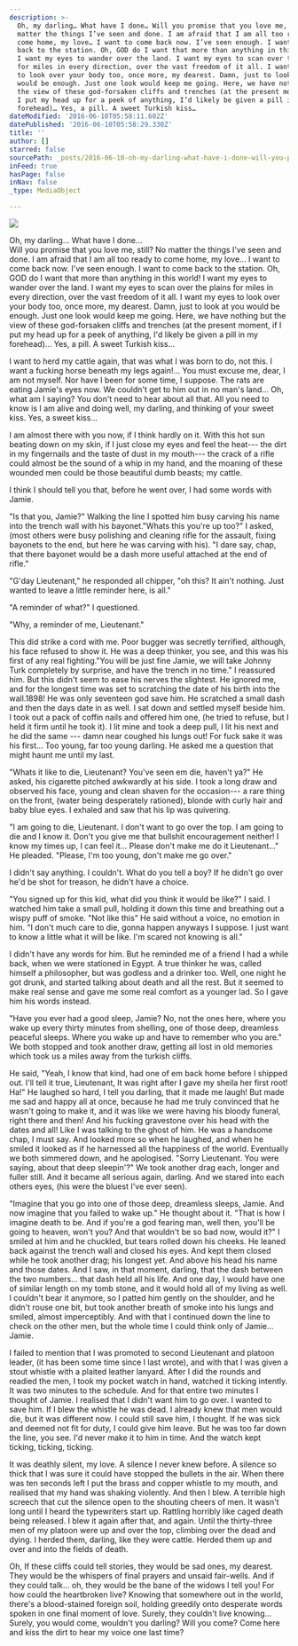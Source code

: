 ```yaml
---
description: >-
  Oh, my darling… What have I done… Will you promise that you love me, still? No
  matter the things I’ve seen and done. I am afraid that I am all too ready to
  come home, my love… I want to come back now. I’ve seen enough. I want to come
  back to the station. Oh, GOD do I want that more than anything in this world!
  I want my eyes to wander over the land. I want my eyes to scan over the plains
  for miles in every direction, over the vast freedom of it all. I want my eyes
  to look over your body too, once more, my dearest. Damn, just to look at you
  would be enough. Just one look would keep me going. Here, we have nothing but
  the view of these god-forsaken cliffs and trenches (at the present moment, if
  I put my head up for a peek of anything, I’d likely be given a pill in my
  forehead)… Yes, a pill. A sweet Turkish kiss…
dateModified: '2016-06-10T05:58:11.602Z'
datePublished: '2016-06-10T05:58:29.330Z'
title: ''
author: []
starred: false
sourcePath: _posts/2016-06-10-oh-my-darling-what-have-i-done-will-you-promise-that-you.md
inFeed: true
hasPage: false
inNav: false
_type: MediaObject

---
```

![](https://the-grid-user-content.s3-us-west-2.amazonaws.com/b424bd06-f45e-476d-8a65-038620546515.jpg)

Oh, my darling... What have I done...  
Will you promise that you love me, still? No matter the things I've seen and done. I am afraid that I am all too ready to come home, my love... I want to come back now. I've seen enough. I want to come back to the station. Oh, GOD do I want that more than anything in this world! I want my eyes to wander over the land. I want my eyes to scan over the plains for miles in every direction, over the vast freedom of it all. I want my eyes to look over your body too, once more, my dearest. Damn, just to look at you would be enough. Just one look would keep me going. Here, we have nothing but the view of these god-forsaken cliffs and trenches (at the present moment, if I put my head up for a peek of anything, I'd likely be given a pill in my forehead)... Yes, a pill. A sweet Turkish kiss...

I want to herd my cattle again, that was what I was born to do, not this. I want a fucking horse beneath my legs again!... You must excuse me, dear, I am not myself. Nor have I been for some time, I suppose. The rats are eating Jamie's eyes now. We couldn't get to him out in no man's land... Oh, what am I saying? You don't need to hear about all that. All you need to know is I am alive and doing well, my darling, and thinking of your sweet kiss. Yes, a sweet kiss...

I am almost there with you now, if I think hardly on it. With this hot sun beating down on my skin, if I just close my eyes and feel the heat--- the dirt in my fingernails and the taste of dust in my mouth--- the crack of a rifle could almost be the sound of a whip in my hand, and the moaning of these wounded men could be those beautiful dumb beasts; my cattle.

I think I should tell you that, before he went over, I had some words with Jamie.

"Is that you, Jamie?" Walking the line I spotted him busy carving his name into the trench wall with his bayonet."Whats this you're up too?" I asked, (most others were busy polishing and cleaning rifle for the assault, fixing bayonets to the end, but here he was carving with his). "I dare say, chap, that there bayonet would be a dash more useful attached at the end of rifle."

"G'day Lieutenant," he responded all chipper, "oh this? It ain't nothing. Just wanted to leave a little reminder here, is all."

"A reminder of what?" I questioned.

"Why, a reminder of me, Lieutenant."

This did strike a cord with me. Poor bugger was secretly terrified, although, his face refused to show it. He was a deep thinker, you see, and this was his first of any real fighting."You will be just fine Jamie, we will take Johnny Turk completely by surprise, and have the trench in no time." I reassured him. But this didn't seem to ease his nerves the slightest. He ignored me, and for the longest time was set to scratching the date of his birth into the wall.1898! He was only seventeen god save him. He scratched a small dash and then the days date in as well. I sat down and settled myself beside him. I took out a pack of coffin nails and offered him one, (he tried to refuse, but I held it firm until he took it). I lit mine and took a deep pull, I lit his next and he did the same --- damn near coughed his lungs out! For fuck sake it was his first... Too young, far too young darling. He asked me a question that might haunt me until my last.

"Whats it like to die, Lieutenant? You've seen em die, haven't ya?" He asked, his cigarette pitched awkwardly at his side. I took a long draw and observed his face, young and clean shaven for the occasion--- a rare thing on the front, (water being desperately rationed), blonde with curly hair and baby blue eyes. I exhaled and saw that his lip was quivering.

"I am going to die, Lieutenant. I don't want to go over the top. I am going to die and I know it. Don't you give me that bullshit encouragement neither! I know my times up, I can feel it... Please don't make me do it Lieutenant..." He pleaded. "Please, I'm too young, don't make me go over."

I didn't say anything. I couldn't. What do you tell a boy? If he didn't go over he'd be shot for treason, he didn't have a choice.

"You signed up for this kid, what did you think it would be like?" I said. I watched him take a small pull, holding it down this time and breathing out a wispy puff of smoke. "Not like this" He said without a voice, no emotion in him. "I don't much care to die, gonna happen anyways I suppose. I just want to know a little what it will be like. I'm scared not knowing is all."

I didn't have any words for him. But he reminded me of a friend I had a while back, when we were stationed in Egypt. A true thinker he was, called himself a philosopher, but was godless and a drinker too. Well, one night he got drunk, and started talking about death and all the rest. But it seemed to make real sense and gave me some real comfort as a younger lad. So I gave him his words instead.

"Have you ever had a good sleep, Jamie? No, not the ones here, where you wake up every thirty minutes from shelling, one of those deep, dreamless peaceful sleeps. Where you wake up and have to remember who you are." We both stopped and took another draw, getting all lost in old memories which took us a miles away from the turkish cliffs.

He said, "Yeah, I know that kind, had one of em back home before I shipped out. I'll tell it true, Lieutenant, It was right after I gave my sheila her first root! Ha!" He laughed so hard, I tell you darling, that it made me laugh! But made me sad and happy all at once, because he had me truly convinced that he wasn't going to make it, and it was like we were having his bloody funeral, right there and then! And his fucking gravestone over his head with the dates and all! Like I was talking to the ghost of him. He was a handsome chap, I must say. And looked more so when he laughed, and when he smiled it looked as if he harnessed all the happiness of the world. Eventually we both simmered down, and he apologised. "Sorry Lieutenant. You were saying, about that deep sleepin'?" We took another drag each, longer and fuller still. And it became all serious again, darling. And we stared into each others eyes, (his were the bluest I've ever seen).

"Imagine that you go into one of those deep, dreamless sleeps, Jamie. And now imagine that you failed to wake up." He thought about it. "That is how I imagine death to be. And if you're a god fearing man, well then, you'll be going to heaven, won't you? And that wouldn't be so bad now, would it?" I smiled at him and he chuckled, but tears rolled down his cheeks. He leaned back against the trench wall and closed his eyes. And kept them closed while he took another drag; his longest yet. And above his head his name and those dates. And I saw, in that moment, darling, that the dash between the two numbers... that dash held all his life. And one day, I would have one of similar length on my tomb stone, and it would hold all of my living as well. I couldn't bear it anymore, so I patted him gently on the shoulder, and he didn't rouse one bit, but took another breath of smoke into his lungs and smiled, almost imperceptibly. And with that I continued down the line to check on the other men, but the whole time I could think only of Jamie... Jamie.

I failed to mention that I was promoted to second Lieutenant and platoon leader, (it has been some time since I last wrote), and with that I was given a stout whistle with a plaited leather lanyard. After I did the rounds and readied the men, I took my pocket watch in hand, watched it ticking intently. It was two minutes to the schedule. And for that entire two minutes I thought of Jamie. I realised that I didn't want him to go over. I wanted to save him. If I blew the whistle he was dead. I already knew that men would die, but it was different now. I could still save him, I thought. If he was sick and deemed not fit for duty, I could give him leave. But he was too far down the line, you see. I'd never make it to him in time. And the watch kept ticking, ticking, ticking.

It was deathly silent, my love. A silence I never knew before. A silence so thick that I was sure it could have stopped the bullets in the air. When there was ten seconds left I put the brass and copper whistle to my mouth, and realised that my hand was shaking violently. And then I blew. A terrible high screech that cut the silence open to the shouting cheers of men. It wasn't long until I heard the typewriters start up. Rattling horribly like caged death being released. I blew it again after that, and again. Until the thirty-three men of my platoon were up and over the top, climbing over the dead and dying. I herded them, darling, like they were cattle. Herded them up and over and into the fields of death.

Oh, If these cliffs could tell stories, they would be sad ones, my dearest. They would be the whispers of final prayers and unsaid fair-wells. And if they could talk... oh, they would be the bane of the widows I tell you! For how could the heartbroken live? Knowing that somewhere out in the world, there's a blood-stained foreign soil, holding greedily onto desperate words spoken in one final moment of love. Surely, they couldn't live knowing... Surely, you would come, wouldn't you darling? Will you come? Come here and kiss the dirt to hear my voice one last time?